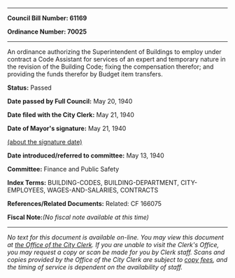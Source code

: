

********

**Council Bill Number: 61169**
   
**Ordinance Number: 70025**
********

 An ordinance authorizing the Superintendent of Buildings to employ under contract a Code Assistant for services of an expert and temporary nature in the revision of the Building Code; fixing the compensation therefor; and providing the funds therefor by Budget item transfers.

**Status:** Passed
   
**Date passed by Full Council:** May 20, 1940
   
**Date filed with the City Clerk:** May 21, 1940
   
**Date of Mayor's signature:** May 21, 1940
   
[(about the signature date)](/~public/approvaldate.htm)
   
   
   
**Date introduced/referred to committee:** May 13, 1940
   
**Committee:** Finance and Public Safety
   
   
**Index Terms:** BUILDING-CODES, BUILDING-DEPARTMENT, CITY-EMPLOYEES, WAGES-AND-SALARIES, CONTRACTS

**References/Related Documents:** Related: CF 166075

**Fiscal Note:**_(No fiscal note available at this time)_
********

_No text for this document is available on-line. You may view this document at [the Office of the City Clerk](http://www.seattle.gov/leg/clerk/contactUs.htm). If you are unable to visit the Clerk's Office, you may request a copy or scan be made for you by Clerk staff. Scans and copies provided by the Office of the City Clerk are subject to [copy fees](http://clerk.seattle.gov/~public/clerkfees.htm), and the timing of service is dependent on the availability of staff._


